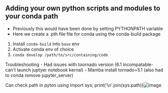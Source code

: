 ## Adding your own python scripts and modules to your conda path 

- Previously this would have been done by setting PYTHONPATH variable 
- Here we create a .pth file file for conda using the conda-build package


1. Install `conda-build` into `base` env 
2. Activate conda env of choice 
3. `conda develop /path/to/src/containing/code` 


Troubleshooting 
	- Had issues with toornado version (6.1 incompatable- can't launch juptyer notebook kernal)
	- Mamba install tornado=5.1  (also had to conda remove jupyter_server) 

Can check path in pyton using 
import sys; print('\n'.join(sys.path))![image](https://user-images.githubusercontent.com/8723681/152001279-1eb6e6a3-dac3-411e-9adf-1e6c888e17b0.png)
